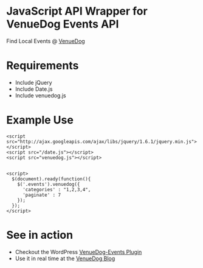 # JavaScript API Wrapper for VenueDog Events API 
Find Local Events @ [VenueDog](http://venuedog.com/)

# Requirements

* Include jQuery
* Include Date.js
* Include venuedog.js

# Example Use


```
<script src="http://ajax.googleapis.com/ajax/libs/jquery/1.6.1/jquery.min.js"></script>
<script src="/date.js"></script>
<script src="venuedog.js"></script>


<script>
  $(document).ready(function(){
    $('.events').venuedog({
      'categories' : "1,2,3,4", 
      'paginate' : 7
    });
  });
</script>
```


# See in action

* Checkout the WordPress [VenueDog-Events Plugin](http://wordpress.org/extend/plugins/venuedog-events/)
* Use it in real time at the [VenueDog Blog](http://blog.venuedog.com/)
